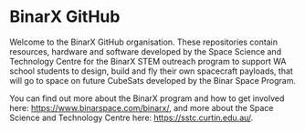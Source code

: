 # BinarX GitHub

Welcome to the BinarX GitHub organisation. These repositories contain resources, hardware and software developed by the Space Science and Technology Centre for the BinarX STEM outreach program to support WA school students to design, build and fly their own spacecraft payloads, that will go to space on future CubeSats developed by the Binar Space Program.

You can find out more about the BinarX program and how to get involved here: https://www.binarspace.com/binarx/, and more about the Space Science and Technology Centre here: https://sstc.curtin.edu.au/.
